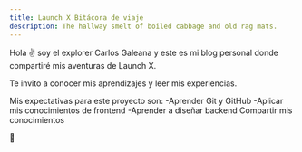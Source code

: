 ```yaml
---
title: Launch X Bitácora de viaje
description: The hallway smelt of boiled cabbage and old rag mats.
---
```


Hola ✌️  soy el explorer Carlos Galeana y este es mi blog personal donde compartiré mis aventuras de Launch X.

Te invito a conocer mis aprendizajes y leer mis experiencias.

Mis expectativas para este proyecto son:
-Aprender Git y GitHub
-Aplicar mis conocimientos de frontend
-Aprender a diseñar backend
Compartir mis conocimientos

🚀
